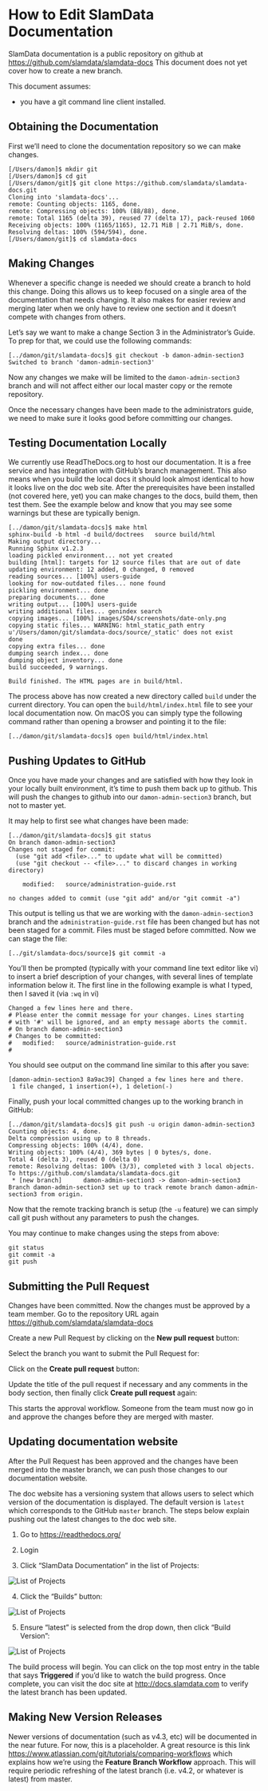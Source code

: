 # How to Edit SlamData Documentation


SlamData documentation is a public repository on github at https://github.com/slamdata/slamdata-docs  This document does not yet cover how to create a new branch.

This document assumes:

* you have a git command line client installed.


## Obtaining the Documentation


First we’ll need to clone the documentation repository so we can make changes.

```
[/Users/damon]$ mkdir git
[/Users/damon]$ cd git
[/Users/damon/git]$ git clone https://github.com/slamdata/slamdata-docs.git
Cloning into 'slamdata-docs'...
remote: Counting objects: 1165, done.
remote: Compressing objects: 100% (88/88), done.
remote: Total 1165 (delta 39), reused 77 (delta 17), pack-reused 1060
Receiving objects: 100% (1165/1165), 12.71 MiB | 2.71 MiB/s, done.
Resolving deltas: 100% (594/594), done.
[/Users/damon/git]$ cd slamdata-docs
```


## Making Changes


Whenever a specific change is needed we should create a branch to hold this change. Doing this allows us to keep focused on a single area of the documentation that needs changing. It also makes for easier review and merging later when we only have to review one section and it doesn’t compete with changes from others.

Let’s say we want to make a change Section 3 in the Administrator’s Guide. To prep for that, we could use the following commands:


```
[../damon/git/slamdata-docs]$ git checkout -b damon-admin-section3
Switched to branch 'damon-admin-section3'
```


Now any changes we make will be limited to the `damon-admin-section3` branch and will not affect either our local master copy or the remote repository.

Once the necessary changes have been made to the administrators guide, we need to make sure it looks good before committing our changes.


## Testing Documentation Locally


We currently use ReadTheDocs.org to host our documentation. It is a free service and has integration with GitHub’s branch management. This also means when you build the local docs it should look almost identical to how it looks live on the doc web site. After the prerequisites have been installed (not covered here, yet) you can make changes to the docs, build them, then test them. See the example below and know that you may see some warnings but these are typically benign.


```
[../damon/git/slamdata-docs]$ make html
sphinx-build -b html -d build/doctrees   source build/html
Making output directory...
Running Sphinx v1.2.3
loading pickled environment... not yet created
building [html]: targets for 12 source files that are out of date
updating environment: 12 added, 0 changed, 0 removed
reading sources... [100%] users-guide
looking for now-outdated files... none found
pickling environment... done
preparing documents... done
writing output... [100%] users-guide
writing additional files... genindex search
copying images... [100%] images/SD4/screenshots/date-only.png
copying static files... WARNING: html_static_path entry u'/Users/damon/git/slamdata-docs/source/_static' does not exist
done
copying extra files... done
dumping search index... done
dumping object inventory... done
build succeeded, 9 warnings.

Build finished. The HTML pages are in build/html.
```


The process above has now created a new directory called `build` under the current directory. You can open the `build/html/index.html` file to see your local documentation now. On macOS you can simply type the following command rather than opening a browser and pointing it to the file:


```
[../damon/git/slamdata-docs]$ open build/html/index.html
```


## Pushing Updates to GitHub


Once you have made your changes and are satisfied with how they look in your locally built environment, it’s time to push them back up to github. This will push the changes to github into our `damon-admin-section3` branch, but not to master yet.

It may help to first see what changes have been made:


```
[../damon/git/slamdata-docs]$ git status
On branch damon-admin-section3
Changes not staged for commit:
  (use "git add <file>..." to update what will be committed)
  (use "git checkout -- <file>..." to discard changes in working directory)

	modified:   source/administration-guide.rst

no changes added to commit (use "git add" and/or "git commit -a")
```


This output is telling us that we are working with the `damon-admin-section3` branch and the `administration-guide.rst` file has been changed but has not been staged for a commit. Files must be staged before committed. Now we can stage the file:


```
[../git/slamdata-docs/source]$ git commit -a
```


You’ll then be prompted (typically with your command line text editor like vi) to insert a brief description of your changes, with several lines of template information below it. The first line in the following example is what I typed, then I saved it (via `:wq` in vi)


```
Changed a few lines here and there.
# Please enter the commit message for your changes. Lines starting
# with '#' will be ignored, and an empty message aborts the commit.
# On branch damon-admin-section3
# Changes to be committed:
#   modified:   source/administration-guide.rst
#
```


You should see output on the command line similar to this after you save:


```
[damon-admin-section3 8a9ac39] Changed a few lines here and there.
 1 file changed, 1 insertion(+), 1 deletion(-)
 ```


Finally, push your local committed changes up to the working branch in GitHub:


```
[../damon/git/slamdata-docs]$ git push -u origin damon-admin-section3
Counting objects: 4, done.
Delta compression using up to 8 threads.
Compressing objects: 100% (4/4), done.
Writing objects: 100% (4/4), 369 bytes | 0 bytes/s, done.
Total 4 (delta 3), reused 0 (delta 0)
remote: Resolving deltas: 100% (3/3), completed with 3 local objects.
To https://github.com/slamdata/slamdata-docs.git
 * [new branch]      damon-admin-section3 -> damon-admin-section3
Branch damon-admin-section3 set up to track remote branch damon-admin-section3 from origin.
```


Now that the remote tracking branch is setup (the `-u` feature) we can simply call git push without any parameters to push the changes.

You may continue to make changes using the steps from above:


```
git status
git commit -a
git push
```


## Submitting the Pull Request


Changes have been committed. Now the changes must be approved by a team member. Go to the repository URL again https://github.com/slamdata/slamdata-docs

Create a new Pull Request by clicking on the **New pull request** button:

Select the branch you want to submit the Pull Request for:


Click on the **Create pull request** button:


Update the title of the pull request if necessary and any comments in the body section, then finally click **Create pull request** again:


This starts the approval workflow. Someone from the team must now go in and approve the changes before they are merged with master.


## Updating documentation website


After the Pull Request has been approved and the changes have been merged into the master branch, we can push those changes to our documentation website.

The doc website has a versioning system that allows users to select which version of the documentation is displayed. The default version is `latest` which corresponds to the GitHub `master` branch. The steps below explain pushing out the latest changes to the doc web site.

1. Go to https://readthedocs.org/

2. Login

3. Click “SlamData Documentation” in the list of Projects:

![List of Projects](/git_images/docs1.png?raw=true)

4. Click the “Builds” button:

![List of Projects](/git_images/docs2.png?raw=true)

5. Ensure “latest” is selected from the drop down, then click “Build Version”:

![List of Projects](/git_images/docs3.png?raw=true)


The build process will begin. You can click on the top most entry in the table that says **Triggered** if you’d like to watch the build progress. Once complete, you can visit the doc site at http://docs.slamdata.com to verify the latest branch has been updated.


## Making New Version Releases


Newer versions of documentation (such as v4.3, etc) will be documented in the near future. For now, this is a placeholder. A great resource is this link https://www.atlassian.com/git/tutorials/comparing-workflows which explains how we’re using the **Feature Branch Workflow** approach. This will require periodic refreshing of the latest branch (i.e. v4.2, or whatever is latest) from master.
